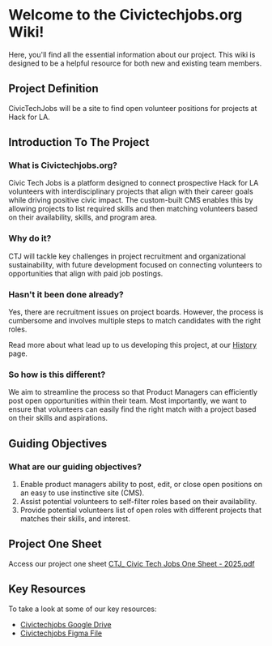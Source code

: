 # Welcome to the Civictechjobs.org Wiki!

Here, you'll find all the essential information about our project. This wiki is designed to be a helpful resource for both new and existing team members.

## Project Definition

CivicTechJobs will be a site to find open volunteer positions for projects at Hack for LA.

## Introduction To The Project

### What is Civictechjobs.org?

Civic Tech Jobs is a platform designed to connect prospective Hack for LA volunteers with interdisciplinary projects that align with their career goals while driving positive civic impact. The custom-built CMS enables this by allowing projects to list required skills and then matching volunteers based on their availability, skills, and program area.

### Why do it?

CTJ will tackle key challenges in project recruitment and organizational sustainability, with future development focused on connecting volunteers to opportunities that align with paid job postings.

### Hasn't it been done already?

Yes, there are recruitment issues on project boards. However, the process is cumbersome and involves multiple steps to match candidates with the right roles.

Read more about what lead up to us developing this project, at our [History](misc/history) page.

### So how is this different?

We aim to streamline the process so that Product Managers can efficiently post open opportunities within their team. Most importantly, we want to ensure that volunteers can easily find the right match with a project based on their skills and aspirations.

## Guiding Objectives

### What are our guiding objectives?

1. Enable product managers ability to post, edit, or close open positions on an easy to use instinctive site (CMS).
2. Assist potential volunteers to self-filter roles based on their availability.
3. Provide potential volunteers list of open roles with different projects that matches their skills, and interest.

## Project One Sheet

Access our project one sheet [CTJ_ Civic Tech Jobs One Sheet - 2025.pdf](https://github.com/user-attachments/files/19147708/CTJ_.Civic.Tech.Jobs.One.Sheet.-.2025.pdf)

## Key Resources

To take a look at some of our key resources:

- [Civictechjobs Google Drive](https://drive.google.com/drive/folders/1hXxvpC8W5Uuzjqo4CxnjDpAMI7sbVnq8?usp=sharing)
- [Civictechjobs Figma File](https://www.figma.com/file/G5bOqhud6azbxyR9El9Ygp/Civic-Tech-Jobs?node-id=0%3A1)

